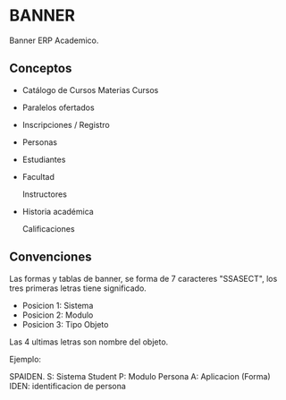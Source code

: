 # BANNER


Banner ERP Academico.

## Conceptos

- Catálogo de Cursos
 Materias
 Cursos 
 
- Paralelos ofertados
- Inscripciones / Registro
- Personas
- Estudiantes
- Facultad

  Instructores
- Historia académica

  Calificaciones

## Convenciones

Las formas y tablas de banner, se forma de 7 caracteres "SSASECT", los tres primeras
letras tiene significado. 

* Posicion 1: Sistema
* Posicion 2: Modulo
* Posicion 3: Tipo Objeto

Las 4 ultimas letras son nombre del objeto.

Ejemplo:

SPAIDEN.
S: Sistema Student
P: Modulo Persona
A: Aplicacion (Forma)
IDEN: identificacion de persona
